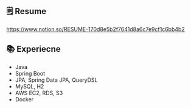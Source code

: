## 🗒 Resume
https://www.notion.so/RESUME-170d8e5b2f7641d8a6c7e9cf1c6bb4b2


## 📚 Experiecne
- Java
- Spring Boot
- JPA, Spring Data JPA, QueryDSL
- MySQL, H2
- AWS EC2, RDS, S3
- Docker
<!--
**dbslzld15/dbslzld15** is a ✨ _special_ ✨ repository because its `README.md` (this file) appears on your GitHub profile.

Here are some ideas to get you started:

- 🔭 I’m currently working on ...
- 🌱 I’m currently learning ...
- 👯 I’m looking to collaborate on ...
- 🤔 I’m looking for help with ...
- 💬 Ask me about ...
- 📫 How to reach me: ...
- 😄 Pronouns: ...
- ⚡ Fun fact: ...
-->
